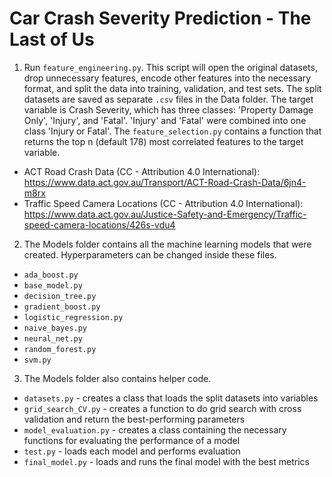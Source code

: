 # Car Crash Severity Prediction - The Last of Us

1. Run `feature_engineering.py`. This script will open the original datasets, drop unnecessary features, encode other features into the necessary format, and split the data into training, validation, and test sets. The split datasets are saved as separate `.csv` files in the Data folder. The target variable is Crash Severity, which has three classes: 'Property Damage Only', 'Injury', and 'Fatal'. 'Injury' and 'Fatal' were combined into one class 'Injury or Fatal'. The `feature_selection.py` contains a function that returns the top n (default 178) most correlated features to the target variable. 
  - ACT Road Crash Data (CC - Attribution 4.0 International): https://www.data.act.gov.au/Transport/ACT-Road-Crash-Data/6jn4-m8rx
  - Traffic Speed Camera Locations (CC - Attribution 4.0 International): https://www.data.act.gov.au/Justice-Safety-and-Emergency/Traffic-speed-camera-locations/426s-vdu4
2. The Models folder contains all the machine learning models that were created. Hyperparameters can be changed inside these files.
  - `ada_boost.py`
  - `base_model.py`
  - `decision_tree.py`
  - `gradient_boost.py`
  - `logistic_regression.py`
  - `naive_bayes.py`
  - `neural_net.py`
  - `random_forest.py`
  - `svm.py`
3. The Models folder also contains helper code.
  - `datasets.py` - creates a class that loads the split datasets into variables
  - `grid_search_CV.py` - creates a function to do grid search with cross validation and return the best-performing parameters
  - `model_evaluation.py` - creates a class containing the necessary functions for evaluating the performance of a model
  - `test.py` - loads each model and performs evaluation
  - `final_model.py` - loads and runs the final model with the best metrics
